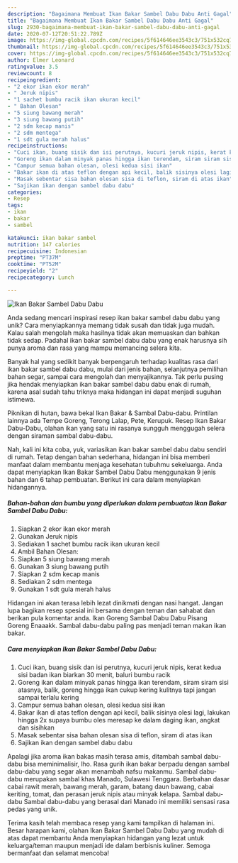 ```yaml
---
description: "Bagaimana Membuat Ikan Bakar Sambel Dabu Dabu Anti Gagal"
title: "Bagaimana Membuat Ikan Bakar Sambel Dabu Dabu Anti Gagal"
slug: 2930-bagaimana-membuat-ikan-bakar-sambel-dabu-dabu-anti-gagal
date: 2020-07-12T20:51:22.789Z
image: https://img-global.cpcdn.com/recipes/5f614646ee3543c3/751x532cq70/ikan-bakar-sambel-dabu-dabu-foto-resep-utama.jpg
thumbnail: https://img-global.cpcdn.com/recipes/5f614646ee3543c3/751x532cq70/ikan-bakar-sambel-dabu-dabu-foto-resep-utama.jpg
cover: https://img-global.cpcdn.com/recipes/5f614646ee3543c3/751x532cq70/ikan-bakar-sambel-dabu-dabu-foto-resep-utama.jpg
author: Elmer Leonard
ratingvalue: 3.5
reviewcount: 8
recipeingredient:
- "2 ekor ikan ekor merah"
- " Jeruk nipis"
- "1 sachet bumbu racik ikan ukuran kecil"
- " Bahan Olesan"
- "5 siung bawang merah"
- "3 siung bawang putih"
- "2 sdm kecap manis"
- "2 sdm mentega"
- "1 sdt gula merah halus"
recipeinstructions:
- "Cuci ikan, buang sisik dan isi perutnya, kucuri jeruk nipis, kerat kedua sisi badan ikan biarkan 30 menit, baluri bumbu racik"
- "Goreng ikan dalam minyak panas hingga ikan terendam, siram siram sisi atasnya, balik, goreng hingga ikan cukup kering kulitnya tapi jangan sampai terlalu kering"
- "Campur semua bahan olesan, olesi kedua sisi ikan"
- "Bakar ikan di atas teflon dengan api kecil, balik sisinya olesi lagi, lakukan hingga 2x supaya bumbu oles meresap ke dalam daging ikan, angkat dan sisihkan"
- "Masak sebentar sisa bahan olesan sisa di teflon, siram di atas ikan"
- "Sajikan ikan dengan sambel dabu dabu"
categories:
- Resep
tags:
- ikan
- bakar
- sambel

katakunci: ikan bakar sambel 
nutrition: 147 calories
recipecuisine: Indonesian
preptime: "PT37M"
cooktime: "PT52M"
recipeyield: "2"
recipecategory: Lunch

---
```



![Ikan Bakar Sambel Dabu Dabu](https://img-global.cpcdn.com/recipes/5f614646ee3543c3/751x532cq70/ikan-bakar-sambel-dabu-dabu-foto-resep-utama.jpg)

Anda sedang mencari inspirasi resep ikan bakar sambel dabu dabu yang unik? Cara menyiapkannya memang tidak susah dan tidak juga mudah. Kalau salah mengolah maka hasilnya tidak akan memuaskan dan bahkan tidak sedap. Padahal ikan bakar sambel dabu dabu yang enak harusnya sih punya aroma dan rasa yang mampu memancing selera kita.

Banyak hal yang sedikit banyak berpengaruh terhadap kualitas rasa dari ikan bakar sambel dabu dabu, mulai dari jenis bahan, selanjutnya pemilihan bahan segar, sampai cara mengolah dan menyajikannya. Tak perlu pusing jika hendak menyiapkan ikan bakar sambel dabu dabu enak di rumah, karena asal sudah tahu triknya maka hidangan ini dapat menjadi suguhan istimewa.

Piknikan di hutan, bawa bekal Ikan Bakar &amp; Sambal Dabu-dabu. Printilan lainnya ada Tempe Goreng, Terong Lalap, Pete, Kerupuk. Resep Ikan Bakar Dabu-Dabu, olahan ikan yang satu ini rasanya sungguh menggugah selera dengan siraman sambal dabu-dabu.


Nah, kali ini kita coba, yuk, variasikan ikan bakar sambel dabu dabu sendiri di rumah. Tetap dengan bahan sederhana, hidangan ini bisa memberi manfaat dalam membantu menjaga kesehatan tubuhmu sekeluarga. Anda dapat menyiapkan Ikan Bakar Sambel Dabu Dabu menggunakan 9 jenis bahan dan 6 tahap pembuatan. Berikut ini cara dalam menyiapkan hidangannya.

<!--inarticleads1-->

##### Bahan-bahan dan bumbu yang diperlukan dalam pembuatan Ikan Bakar Sambel Dabu Dabu:

1. Siapkan 2 ekor ikan ekor merah
1. Gunakan  Jeruk nipis
1. Sediakan 1 sachet bumbu racik ikan ukuran kecil
1. Ambil  Bahan Olesan:
1. Siapkan 5 siung bawang merah
1. Gunakan 3 siung bawang putih
1. Siapkan 2 sdm kecap manis
1. Sediakan 2 sdm mentega
1. Gunakan 1 sdt gula merah halus


Hidangan ini akan terasa lebih lezat dinikmati dengan nasi hangat. Jangan lupa bagikan resep spesial ini bersama dengan teman dan sahabat dan berikan pula komentar anda. Ikan Goreng Sambal Dabu Dabu Pisang Goreng Enaaakk. Sambal dabu-dabu paling pas menjadi teman makan ikan bakar. 

<!--inarticleads2-->

##### Cara menyiapkan Ikan Bakar Sambel Dabu Dabu:

1. Cuci ikan, buang sisik dan isi perutnya, kucuri jeruk nipis, kerat kedua sisi badan ikan biarkan 30 menit, baluri bumbu racik
1. Goreng ikan dalam minyak panas hingga ikan terendam, siram siram sisi atasnya, balik, goreng hingga ikan cukup kering kulitnya tapi jangan sampai terlalu kering
1. Campur semua bahan olesan, olesi kedua sisi ikan
1. Bakar ikan di atas teflon dengan api kecil, balik sisinya olesi lagi, lakukan hingga 2x supaya bumbu oles meresap ke dalam daging ikan, angkat dan sisihkan
1. Masak sebentar sisa bahan olesan sisa di teflon, siram di atas ikan
1. Sajikan ikan dengan sambel dabu dabu


Apalagi jika aroma ikan bakas masih terasa amis, ditambah sambal dabu-dabu bisa meminimalisir, lho. Rasa gurih ikan bakar berpadu dengan sambal dabu-dabu yang segar akan menambah nafsu makanmu. Sambal dabu-dabu merupakan sambal khas Manado, Sulawesi Tenggara. Berbahan dasar cabai rawit merah, bawang merah, garam, batang daun bawang, cabai keriting, tomat, dan perasan jeruk nipis atau minyak kelapa. Sambal dabu-dabu Sambal dabu-dabu yang berasal dari Manado ini memiliki sensasi rasa pedas yang unik. 

Terima kasih telah membaca resep yang kami tampilkan di halaman ini. Besar harapan kami, olahan Ikan Bakar Sambel Dabu Dabu yang mudah di atas dapat membantu Anda menyiapkan hidangan yang lezat untuk keluarga/teman maupun menjadi ide dalam berbisnis kuliner. Semoga bermanfaat dan selamat mencoba!
